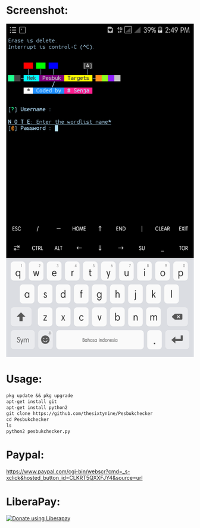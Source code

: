 # Screenshot:
![](./images/Screenshoot.png)
# Usage:
```
pkg update && pkg upgrade
apt-get install git
apt-get install python2
git clone https://github.com/thesixtynine/Pesbukchecker
cd Pesbukchecker
ls
python2 pesbukchecker.py
```
# Paypal:
https://www.paypal.com/cgi-bin/webscr?cmd=_s-xclick&hosted_button_id=CLKRT5QXXFJY4&source=url
# LiberaPay:
<noscript><a href="https://liberapay.com/thesixtynine/donate"><img alt="Donate using Liberapay" src="https://liberapay.com/assets/widgets/donate.svg"></a></noscript>
